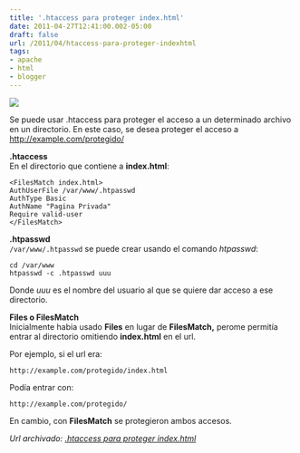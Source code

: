 ```yaml
---
title: '.htaccess para proteger index.html'
date: 2011-04-27T12:41:00.002-05:00
draft: false
url: /2011/04/htaccess-para-proteger-indexhtml
tags: 
- apache
- html
- blogger
---
```


[![](http://4.bp.blogspot.com/-mnivdaPjRtA/TbhUfnjv1hI/AAAAAAAABU4/VJK3xW-jwBg/s1600/Lock+file+Icon.jpg)](http://4.bp.blogspot.com/-mnivdaPjRtA/TbhUfnjv1hI/AAAAAAAABU4/VJK3xW-jwBg/s1600/Lock+file+Icon.jpg)

Se puede usar .htaccess para proteger el acceso a un determinado archivo en un directorio. En este caso, se desea proteger el acceso a http://example.com/protegido/  
  
**.htaccess**  
En el directorio que contiene a **index.html**:  
  
```
<FilesMatch index.html>  
AuthUserFile /var/www/.htpasswd  
AuthType Basic  
AuthName "Pagina Privada"  
Require valid-user  
</FilesMatch>  

```  
**.htpasswd**  
`/var/www/.htpasswd` se puede crear usando el comando _htpasswd_:  
  
```
cd /var/www  
htpasswd -c .htpasswd uuu  

```  
Donde _uuu_ es el nombre del usuario al que se quiere dar acceso a ese directorio.  
  
**Files o FilesMatch**  
Inicialmente habia usado **Files** en lugar de **FilesMatch,** perome permitía entrar al directorio omitiendo **index.html** en el url.  
  
Por ejemplo, si el url era:  
  
```
http://example.com/protegido/index.html  

```  
Podía entrar con:  
  
```
http://example.com/protegido/  

```  
En cambio, con **FilesMatch** se protegieron ambos accesos.

_*Url archivado: [.htaccess para proteger index.html](https://akcdev.blogspot.com/2011/04/htaccess-para-proteger-indexhtml.html)*_
